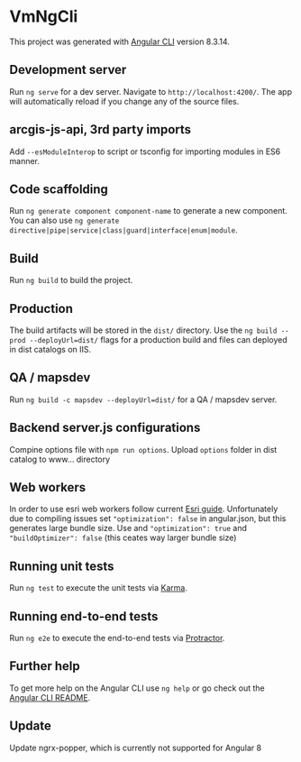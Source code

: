 # VmNgCli

This project was generated with [Angular CLI](https://github.com/angular/angular-cli) version 8.3.14.

## Development server

Run `ng serve` for a dev server. Navigate to `http://localhost:4200/`. The app will automatically reload if you change any of the source files.

## arcgis-js-api, 3rd party imports

Add  `--esModuleInterop` to script or tsconfig for importing modules in ES6 manner.

## Code scaffolding

Run `ng generate component component-name` to generate a new component. You can also use `ng generate directive|pipe|service|class|guard|interface|enum|module`.

## Build

Run `ng build` to build the project. 

## Production

The build artifacts will be stored in the `dist/` directory. Use the `ng build --prod --deployUrl=dist/` flags for a production build and files can deployed in dist catalogs on IIS.  

## QA / mapsdev

Run `ng build -c mapsdev --deployUrl=dist/` for a QA / mapsdev server.

## Backend server.js configurations
Compine options file with `npm run options`. Upload `options` folder in dist catalog to www... directory

## Web workers
In order to use esri web workers follow current [Esri guide](https://github.com/esri/arcgis-webpack-plugin#usage).
Unfortunately due to compiling issues set `"optimization": false` in angular.json, but this generates large bundle size.
Use and `"optimization": true` and `"buildOptimizer": false` (this ceates way larger bundle size)


## Running unit tests

Run `ng test` to execute the unit tests via [Karma](https://karma-runner.github.io).

## Running end-to-end tests

Run `ng e2e` to execute the end-to-end tests via [Protractor](http://www.protractortest.org/).

## Further help

To get more help on the Angular CLI use `ng help` or go check out the [Angular CLI README](https://github.com/angular/angular-cli/blob/master/README.md).


## Update
Update ngrx-popper, which is currently not supported for Angular 8
